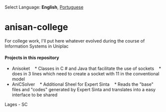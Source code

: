 Select Language: **English**, [Portuguese](https://github.com/AnisanWesley/anisan-college/blob/master/README-pt.md)

anisan-college
==============

For college work, I'll put here whatever evolved during the course of Information Systems in Uniplac 

#### Projects in this repository 
* Anisoket 
   * Classes in C # and Java that facilitate the use of sockets 
   * does in 3 lines which need to create a socket with 11 in the conventional model 
* AniCSolver 
   * Additional Sheel for Expert Sinta
   * Reads the "base" files and "codes" generated by Expert Sinta and translates into a easy interface to be shared



Lages - SC
